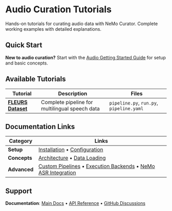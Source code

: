 # Audio Curation Tutorials

Hands-on tutorials for curating audio data with NeMo Curator. Complete working examples with detailed explanations.

## Quick Start

**New to audio curation?** Start with the [Audio Getting Started Guide](https://docs.nvidia.com/nemo/curator/latest/get-started/audio.html) for setup and basic concepts.

## Available Tutorials

| Tutorial | Description | Files |
|----------|-------------|-------|
| **[FLEURS Dataset](fleurs/)** | Complete pipeline for multilingual speech data | `pipeline.py`, `run.py`, `pipeline.yaml` |

## Documentation Links

| Category | Links |
|----------|-------|
| **Setup** | [Installation](https://docs.nvidia.com/nemo/curator/latest/get-started/installation.html) • [Configuration](https://docs.nvidia.com/nemo/curator/latest/get-started/configuration.html) |
| **Concepts** | [Architecture](https://docs.nvidia.com/nemo/curator/latest/about/concepts/index.html) • [Data Loading](https://docs.nvidia.com/nemo/curator/latest/about/concepts/text/data-loading-concepts.html) |
| **Advanced** | [Custom Pipelines](https://docs.nvidia.com/nemo/curator/latest/reference/index.html) • [Execution Backends](https://docs.nvidia.com/nemo/curator/latest/reference/infrastructure/execution-backends.html) • [NeMo ASR Integration](https://docs.nvidia.com/nemo/curator/latest/about/key-features.html) |

## Support

**Documentation**: [Main Docs](https://docs.nvidia.com/nemo/curator/latest/) • [API Reference](https://docs.nvidia.com/nemo/curator/latest/apidocs/index.html) • [GitHub Discussions](https://github.com/NVIDIA-NeMo/Curator/discussions)